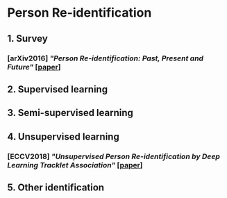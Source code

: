 # Person Re-identification

## 1. Survey

### [arXiv2016] *"Person Re-identification: Past, Present and Future"* [[paper](https://arxiv.org/abs/1610.02984)]

## 2. Supervised learning


## 3. Semi-supervised learning


## 4. Unsupervised learning

### [ECCV2018] *"Unsupervised Person Re-identification by Deep Learning Tracklet Association"* [[paper](https://arxiv.org/pdf/1809.02874.pdf)]



## 5. Other identification



